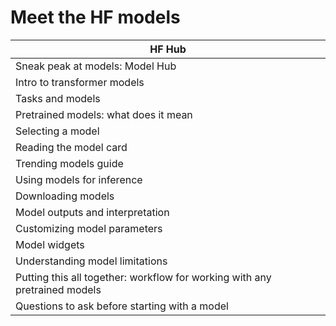 # Meet the HF models

| HF Hub                                                                     |
| -------------------------------------------------------------------------- |
| Sneak peak at models: Model Hub                                            |
| Intro to transformer models                                                |
| Tasks and models                                                           |
| Pretrained models: what does it mean                                       |
| Selecting a model                                                          |
| Reading the model card                                                     |
| Trending models guide                                                      |
| Using models for inference                                                 |
| Downloading models                                                         |
| Model outputs and interpretation                                           |
| Customizing model parameters                                               |
| Model widgets                                                              |
| Understanding model limitations                                            |
| Putting this all together: workflow for working with any pretrained models |
| Questions to ask before starting with a model                              |

###
